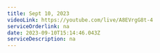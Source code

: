 ```yaml
---
title: Sept 10, 2023
videoLink: https://youtube.com/live/A8EVrgG8t-4
serviceOrderlink: na
date: 2023-09-10T15:14:46.043Z
serviceDescription: n﻿a
---
```

